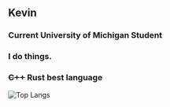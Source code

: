 ## Kevin
### Current University of Michigan Student
### I do things.
### ~~C++~~ Rust best language

![Top Langs](https://github-readme-stats.vercel.app/api/top-langs/?username=aasmart&layout=compact&theme=tokyonight)
